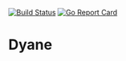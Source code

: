 [![Build Status](https://travis-ci.com/javadh75/dyane.svg?branch=master)](https://travis-ci.com/javadh75/dyane) [![Go Report Card](https://goreportcard.com/badge/github.com/javadh75/dyane)](https://goreportcard.com/report/github.com/javadh75/dyane)

# Dyane
